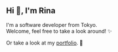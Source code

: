 ## Hi 👋, I'm Rina
I'm a software developer from Tokyo. <br>
Welcome, feel free to take a look around! ✨

Or take a look at my <a href="https://rina-iwamine.netlify.app/">portfolio</a>. 🧩

